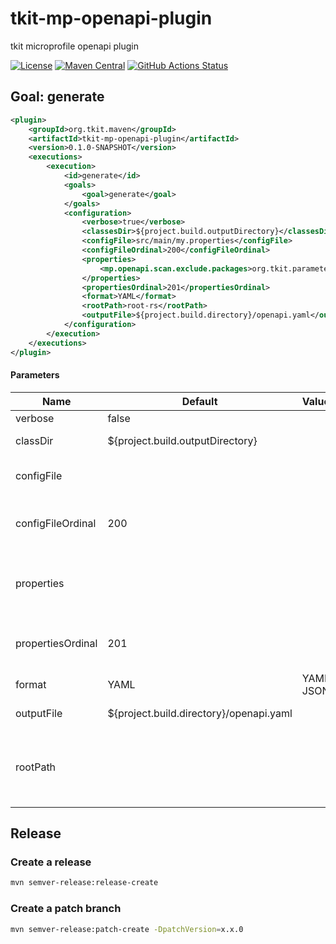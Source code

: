# tkit-mp-openapi-plugin

tkit microprofile openapi plugin

[![License](https://img.shields.io/badge/license-Apache--2.0-green?style=for-the-badge&logo=apache)](https://www.apache.org/licenses/LICENSE-2.0)
[![Maven Central](https://img.shields.io/maven-central/v/org.tkit.maven/tkit-mp-openapi-plugin?logo=java&style=for-the-badge)](https://maven-badges.herokuapp.com/maven-central/org.tkit.maven/tkit-mp-openapi-plugin)
[![GitHub Actions Status](<https://img.shields.io/github/workflow/status/1000kit/tkit-mp-openapi-plugin/build?logo=GitHub&style=for-the-badge>)](https://github.com/1000kit/tkit-mp-openapi-plugin/actions/workflows/build.yml)

## Goal: generate

```xml
<plugin>
    <groupId>org.tkit.maven</groupId>
    <artifactId>tkit-mp-openapi-plugin</artifactId>
    <version>0.1.0-SNAPSHOT</version>
    <executions>
        <execution>
            <id>generate</id>
            <goals>
                <goal>generate</goal>
            </goals>
            <configuration>
                <verbose>true</verbose>
                <classesDir>${project.build.outputDirectory}</classesDir>
                <configFile>src/main/my.properties</configFile>
                <configFileOrdinal>200</configFileOrdinal>
                <properties>
                    <mp.openapi.scan.exclude.packages>org.tkit.parameters.rs.external.v2</mp.openapi.scan.exclude.packages>
                </properties>
                <propertiesOrdinal>201</propertiesOrdinal>
                <format>YAML</format>
                <rootPath>root-rs</rootPath>
                <outputFile>${project.build.directory}/openapi.yaml</outputFile>
            </configuration>
        </execution>
    </executions>
</plugin>
```

#### Parameters

|  Name | Default  | Values | Description  |
|---|---|---|---|
| verbose  | false | | The verbose flag  |
| classDir | ${project.build.outputDirectory} | | Directory of the classes |
| configFile | | | The micro-profile configuration property file |
| configFileOrdinal | 200 | | The micro-profile configuration property file ordinal number |
| properties | | | The micro-profile configuration properties in the plugin configuration |
| propertiesOrdinal | 201 | | The micro-profile configuration properties ordinal number |
| format | YAML | YAML, JSON | The output format |
| outputFile | ${project.build.directory}/openapi.yaml | | The output openAPI file |
| rootPath | | | When quarkus.http.root-path is set, it is useful to have rootPath also in output file  |

## Release

### Create a release

```bash
mvn semver-release:release-create
```

### Create a patch branch
```bash
mvn semver-release:patch-create -DpatchVersion=x.x.0
```
